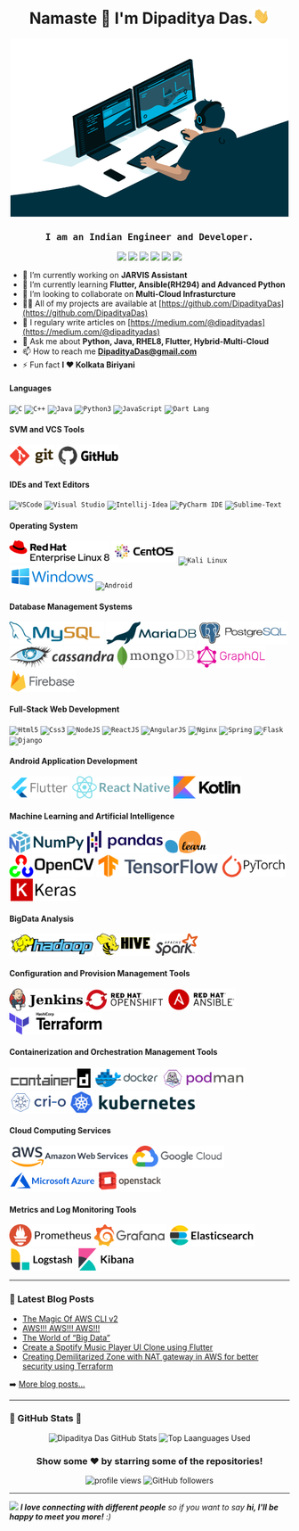 <h1 align="center">Namaste 🙏 I'm Dipaditya Das.<img src="https://github.com/DipadityaDas/DipadityaDas/raw/master/img/wave.gif" width="6%"></h1>
<p align="center"><img alt="GIF" src="https://github.com/DipadityaDas/DipadityaDas/raw/master/img/code.gif" width="500" height="320"/></p>
<h3 align="center"><samp>I am an Indian Engineer and Developer.</samp></h3>

<div align="center">

[<img src="https://img.icons8.com/color/100/000000/medium-logo.svg"    width="30">](https://dipadityadas.medium.com/)
[<img src="https://img.icons8.com/fluent/100/000000/twitter.svg"       width="30">](https://twitter.com/dipadityadas)
[<img src="https://img.icons8.com/fluent/100/000000/linkedin.svg"      width="30">](https://linkedin.com/in/DipadityaDas)
[<img src="https://img.icons8.com/fluent/100/000000/facebook-new.svg"  width="30">](https://www.facebook.com/dipaditya.das)
[<img src="https://img.icons8.com/fluent/100/000000/instagram-new.svg" width="30">](https://instagram.com/dipaditya_das/)
[<img src="https://img.icons8.com/fluent/100/000000/gmail--v2.svg"     width="30">](mailto:DipadityaDas@gmail.com)

</div>

- 🔭 I’m currently working on **JARVIS Assistant**
- 🌱 I’m currently learning **Flutter, Ansible(RH294) and Advanced Python**
- 👯 I’m looking to collaborate on **Multi-Cloud Infrasturcture**
- 👨‍💻 All of my projects are available at [https://github.com/DipadityaDas](https://github.com/DipadityaDas)
- 📝 I regulary write articles on [https://medium.com/@dipadityadas](https://medium.com/@dipadityadas)
- 💬 Ask me about **Python, Java, RHEL8, Flutter, Hybrid-Multi-Cloud**
- 📫 How to reach me **DipadityaDas@gmail.com**
- ⚡ Fun fact **I ❤ Kolkata Biriyani**

#### Languages

<code><img height="40" title="C"             alt="C"          src="https://img.icons8.com/color/100/000000/c-programming.svg"       /></code>
<code><img height="40" title="C++"           alt="C++"        src="https://img.icons8.com/color/100/000000/c-plus-plus-logo.svg"    /></code>
<code><img height="40" title="Java"          alt="Java"       src="https://img.icons8.com/color/100/000000/java-coffee-cup-logo.svg"/></code>
<code><img height="40" title="Python3"       alt="Python3"    src="https://img.icons8.com/color/100/000000/python.svg"              /></code>
<code><img height="40" title="JavaScript"    alt="JavaScript" src="https://img.icons8.com/color/100/000000/javascript.svg"          /></code>
<code><img height="40" title="Dart Language" alt="Dart Lang"  src="https://img.icons8.com/color/100/000000/dart.svg"                /></code>

#### SVM and VCS Tools

<code><img height="40" title="Git"    alt="Git"    src="https://github.com/DipadityaDas/DipadityaDas/raw/master/img/git.svg"   /></code>
<code><img height="40" title="GitHub" alt="GitHub" src="https://github.com/DipadityaDas/DipadityaDas/raw/master/img/github.svg"/></code>

#### IDEs and Text Editors

<code><img height="40" title="Visual Studio Code" alt="VSCode"        src="https://img.icons8.com/fluent/100/000000/visual-studio-code-2019.svg"/></code>
<code><img height="40" title="Visual Studio"      alt="Visual Studio" src="https://img.icons8.com/fluent/100/000000/visual-studio-2019.svg"     /></code>
<code><img height="40" title="Intellij IDEA"      alt="Intellij-Idea" src="https://img.icons8.com/color/100/000000/intellij-idea.svg"           /></code>
<code><img height="40" title="PyCharm IDE"        alt="PyCharm IDE"   src="https://img.icons8.com/color/100/000000/pycharm.svg"                 /></code>
<code><img height="40" title="Sublime Text"       alt="Sublime-Text"  src="https://img.icons8.com/fluent/100/000000/sublime-text.svg"           /></code>

#### Operating System

<code><img height="40" title="Red Hat Linux 8" alt="Red Hat Linux" src="https://github.com/DipadityaDas/DipadityaDas/raw/master/img/RHEL8.svg"  /></code>
<code><img height="40" title="CentOS 8"        alt="CentOS 8"      src="https://github.com/DipadityaDas/DipadityaDas/raw/master/img/centos.svg" /></code>
<code><img height="40" title="Kali Linux"      alt="Kali Linux"    src="https://img.icons8.com/color/100/000000/kali-linux.svg"                 /></code>
<code><img height="40" title="Windows 10"      alt="Windows 10"    src="https://github.com/DipadityaDas/DipadityaDas/raw/master/img/Windows.svg"/></code>
<code><img height="40" title="Android OS"      alt="Android"       src="https://img.icons8.com/fluent/100/000000/android-os.svg"                /></code>

#### Database Management Systems

<code><img height="40" title="MySQL"      alt="MySQL"      src="https://github.com/DipadityaDas/DipadityaDas/raw/master/img/mysql.svg"     /></code>
<code><img height="40" title="MariaDB"    alt="MariaDB"    src="https://github.com/DipadityaDas/DipadityaDas/raw/master/img/mariadb.svg"   /></code>
<code><img height="40" title="PostgreSQL" alt="PostgreSQL" src="https://github.com/DipadityaDas/DipadityaDas/raw/master/img/postgresql.svg"/></code>
<code><img height="40" title="Cassandra"  alt="Cassandra"  src="https://github.com/DipadityaDas/DipadityaDas/raw/master/img/cassandra.svg" /></code>
<code><img height="40" title="MongoDB"    alt="MongoDB"    src="https://github.com/DipadityaDas/DipadityaDas/raw/master/img/mongodb.svg"   /></code>
<code><img height="40" title="GraphQL"    alt="GraphQL"    src="https://github.com/DipadityaDas/DipadityaDas/raw/master/img/graphql.svg"   /></code>
<code><img height="40" title="Firebase"   alt="Firebase"   src="https://github.com/DipadityaDas/DipadityaDas/raw/master/img/firebase.svg"  /></code>

#### Full-Stack Web Development

<code><img height="40" title="HTML5"     alt="Html5"     src="https://img.icons8.com/color/100/000000/html-5.svg"                    /></code>
<code><img height="40" title="CSS3"      alt="Css3"      src="https://img.icons8.com/color/100/000000/css3.svg"                      /></code>
<code><img height="40" title="NodeJS"    alt="NodeJS"    src="https://img.icons8.com/color/100/000000/nodejs.svg"                    /></code>
<code><img height="40" title="ReactJS"   alt="ReactJS"   src="https://www.vectorlogo.zone/logos/reactjs/reactjs-ar21.svg"            /></code>
<code><img height="40" title="AngularJS" alt="AngularJS" src="https://www.vectorlogo.zone/logos/angular/angular-ar21.svg"            /></code>
<code><img height="40" title="Nginx"     alt="Nginx"     src="https://www.vectorlogo.zone/logos/nginx/nginx-ar21.svg"                /></code>
<code><img height="40" title="Springio"  alt="Spring"    src="https://www.vectorlogo.zone/logos/springio/springio-ar21.svg"          /></code>
<code><img height="40" title="Flask"     alt="Flask"     src="https://www.vectorlogo.zone/logos/pocoo_flask/pocoo_flask-ar21.svg"    /></code>
<code><img height="40" title="Django"    alt="Django"    src="https://www.vectorlogo.zone/logos/djangoproject/djangoproject-ar21.svg"/></code>

#### Android Application Development

<code><img height="40" title="Flutter"      alt="Flutter"      src="https://github.com/DipadityaDas/DipadityaDas/raw/master/img/flutter.svg"/></code>
<code><img height="40" title="React Native" alt="React Native" src="https://github.com/DipadityaDas/DipadityaDas/raw/master/img/react.svg"  /></code>
<code><img height="40" title="Kotlin"       alt="Kotlin"       src="https://github.com/DipadityaDas/DipadityaDas/raw/master/img/kotlin.svg" /></code>

#### Machine Learning and Artificial Intelligence

<code><img height="40" title="NumPy"        alt="NumPy"        src="https://github.com/DipadityaDas/DipadityaDas/raw/master/img/numpy.svg"     /></code>
<code><img height="40" title="Pandas"       alt="Pandas"       src="https://github.com/DipadityaDas/DipadityaDas/raw/master/img/pandas.svg"    /></code>
<code><img height="40" title="Scikit-Learn" alt="Scikit-Learn" src="https://github.com/DipadityaDas/DipadityaDas/raw/master/img/scikit.svg"    /></code>
<code><img height="40" title="OpenCV"       alt="OpenCV"       src="https://github.com/DipadityaDas/DipadityaDas/raw/master/img/opencv.svg"    /></code>
<code><img height="40" title="TensorFlow"   alt="Tensorflow"   src="https://github.com/DipadityaDas/DipadityaDas/raw/master/img/tensorflow.svg"/></code>
<code><img height="40" title="PyTorch"      alt="PyTorch"      src="https://github.com/DipadityaDas/DipadityaDas/raw/master/img/pytorch.svg"   /></code>
<code><img height="40" title="Keras"        alt="Keras"        src="https://github.com/DipadityaDas/DipadityaDas/raw/master/img/keras.svg"     /></code>

#### BigData Analysis

<code><img height="40" title="Apache Hadoop" alt="Apache Hadoop" src="https://github.com/DipadityaDas/DipadityaDas/raw/master/img/hadoop.svg"/></code>
<code><img height="40" title="Apache Hive"   alt="Apache Hive"   src="https://github.com/DipadityaDas/DipadityaDas/raw/master/img/hive.svg"  /></code>
<code><img height="40" title="Apache Spark"  alt="Apache Spark"  src="https://github.com/DipadityaDas/DipadityaDas/raw/master/img/spark.svg" /></code>

#### Configuration and Provision Management Tools

<code><img height="40" title="Jenkins"   alt="Jenkins"   src="https://github.com/DipadityaDas/DipadityaDas/raw/master/img/jenkins.svg"  /></code>
<code><img height="40" title="OpenShift" alt="OpenShift" src="https://github.com/DipadityaDas/DipadityaDas/raw/master/img/openshift.svg"/></code>
<code><img height="40" title="Ansible"   alt="Ansible"   src="https://github.com/DipadityaDas/DipadityaDas/raw/master/img/ansible.svg"  /></code>
<code><img height="40" title="Terraform" alt="Terraform" src="https://github.com/DipadityaDas/DipadityaDas/raw/master/img/terraform.svg"/></code>

#### Containerization and Orchestration Management Tools

<code><img height="40" title="Containerd" alt="Containerd" src="https://github.com/DipadityaDas/DipadityaDas/raw/master/img/containerd.svg"/></code>
<code><img height="40" title="Docker"     alt="Docker"     src="https://github.com/DipadityaDas/DipadityaDas/raw/master/img/docker.svg"    /></code>
<code><img height="40" title="Podman"     alt="Podman"     src="https://github.com/DipadityaDas/DipadityaDas/raw/master/img/podman.svg"    /></code>
<code><img height="40" title="Cri-O"      alt="Cri-O"      src="https://github.com/DipadityaDas/DipadityaDas/raw/master/img/crio.svg"      /></code>
<code><img height="40" title="Kubernetes" alt="Kubernetes" src="https://github.com/DipadityaDas/DipadityaDas/raw/master/img/kubernetes.svg"/></code>

#### Cloud Computing Services

<code><img height="40" title="Amazon Web Service"    alt="AWS"       src="https://github.com/DipadityaDas/DipadityaDas/raw/master/img/aws.svg"      /></code>
<code><img height="40" title="Google Cloud Platform" alt="GCP"       src="https://github.com/DipadityaDas/DipadityaDas/raw/master/img/gcp.svg"      /></code>
<code><img height="40" title="Microsoft Azure"       alt="Azure"     src="https://github.com/DipadityaDas/DipadityaDas/raw/master/img/azure.svg"    /></code>
<code><img height="40" title="Openstack"             alt="Openstack" src="https://github.com/DipadityaDas/DipadityaDas/raw/master/img/openstack.svg"/></code>

#### Metrics and Log Monitoring Tools

<code><img height="40" alt="Prometheus" src="https://github.com/DipadityaDas/DipadityaDas/raw/master/img/prometheus.svg"/></code>
<code><img height="40" alt="Grafana" src="https://github.com/DipadityaDas/DipadityaDas/raw/master/img/grafana.svg"/></code>
<code><img height="40" alt="Elasticsearch" src="https://github.com/DipadityaDas/DipadityaDas/raw/master/img/elasticsearch.svg"/></code>
<code><img height="40" alt="Logstash" src="https://github.com/DipadityaDas/DipadityaDas/raw/master/img/logstash.svg"/></code>
<code><img height="40" alt="Kibana" src="https://github.com/DipadityaDas/DipadityaDas/raw/master/img/kibana.svg"/></code>

---

### 📕 Latest Blog Posts

<!-- BLOG-POST-LIST:START -->
- [The Magic Of AWS CLI v2](https://medium.com/@dipadityadas/the-magic-of-aws-cli-v2-2b51df40c522?source=rss-78dbd39bd990------2)
- [AWS!!! AWS!!! AWS!!!](https://medium.com/@dipadityadas/aws-aws-aws-8b5396a7730c?source=rss-78dbd39bd990------2)
- [The World of “Big Data”](https://medium.com/@dipadityadas/the-world-of-big-data-e738fe725c93?source=rss-78dbd39bd990------2)
- [Create a Spotify Music Player UI Clone using Flutter](https://medium.com/@dipadityadas/create-a-spotify-music-player-ui-clone-using-flutter-46a6e4633e69?source=rss-78dbd39bd990------2)
- [Creating Demilitarized Zone with NAT gateway in AWS for better security using Terraform](https://medium.com/@dipadityadas/creating-demilitarized-zone-with-nat-gateway-in-aws-for-better-security-using-terraform-5b78df29849?source=rss-78dbd39bd990------2)
<!-- BLOG-POST-LIST:END -->

➡️ [More blog posts...](https://dipadityadas.medium.com/)

---

### 🚀 GitHub Stats 🚀

<div align="center">
<img alt="Dipaditya Das GitHub Stats" src="https://github-readme-stats-5i0uvjfd7.vercel.app/api?username=dipadityadas&theme=radical&hide=prs&show_icons=true&hide_border=true&include_all_commits=true&cache_seconds=60&text_color=a9fef7&icon_color=f8d847"/>
<img alt="Top Laanguages Used" src="https://github-readme-stats.dipadityadas.vercel.app/api/top-langs/?username=dipadityadas&layout=compact&theme=radical&hide_border=true&cache_seconds=1800&langs_count=8">
</div>
<div align="center">

### Show some ❤️ by starring some of the repositories!

<img src="https://gpvc.arturio.dev/dipadityadas" alt="profile views"/>  <img alt="GitHub followers" src="https://img.shields.io/github/followers/dipadityadas?style=social"/> 

</div>

---

<img src="https://media.giphy.com/media/LnQjpWaON8nhr21vNW/giphy.gif" width="60"> <em><b>I love connecting with different people</b> so if you want to say <b>hi, I'll be happy to meet you more!</b> :)</em>
